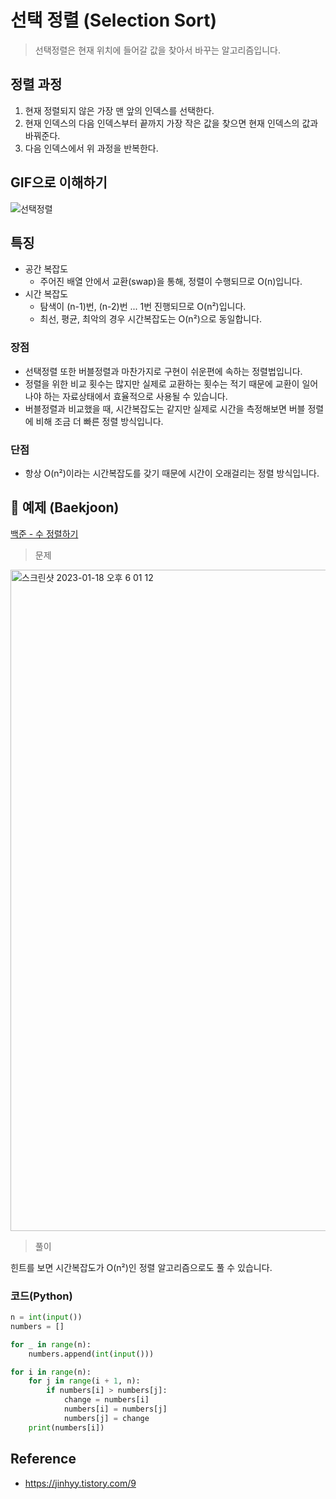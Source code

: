 # 선택 정렬 (Selection Sort)
> 선택정렬은 현재 위치에 들어갈 값을 찾아서 바꾸는 알고리즘입니다.

## 정렬 과정

1. 현재 정렬되지 않은 가장 맨 앞의 인덱스를 선택한다.
2. 현재 인덱스의 다음 인덱스부터 끝까지 가장 작은 값을 찾으면 현재 인덱스의 값과 바꿔준다.
3. 다음 인덱스에서 위 과정을 반복한다.

## GIF으로 이해하기
![선택정렬](https://user-images.githubusercontent.com/37105602/213121599-b4e758f5-4f16-4dce-a141-aecf7da2d0ec.gif)

## 특징
* 공간 복잡도
    - 주어진 배열 안에서 교환(swap)을 통해, 정렬이 수행되므로 O(n)입니다.
* 시간 복잡도 
    - 탐색이 (n-1)번, (n-2)번 ... 1번 진행되므로 O(n²)입니다.
    - 최선, 평균, 최악의 경우 시간복잡도는 O(n²)으로 동일합니다.

### 장점
- 선택정렬 또한 버블정렬과 마찬가지로 구현이 쉬운편에 속하는 정렬법입니다.
- 정렬을 위한 비교 횟수는 많지만 실제로 교환하는 횟수는 적기 때문에 교환이 일어나야 하는 자료상태에서 효율적으로 사용될 수 있습니다.
- 버블정렬과 비교했을 때, 시간복잡도는 같지만 실제로 시간을 측정해보면 버블 정렬에 비해 조금 더 빠른 정렬 방식입니다.

### 단점
- 항상 O(n²)이라는 시간복잡도를 갖기 때문에 시간이 오래걸리는 정렬 방식입니다.

## 📌 예제 (Baekjoon)
[백준 - 수 정렬하기](https://www.acmicpc.net/problem/2750)

>문제

<img width="1058" alt="스크린샷 2023-01-18 오후 6 01 12" src="https://user-images.githubusercontent.com/37105602/213128316-d9ee24f1-88c2-4acd-bc3c-4db6ea27511b.png">

>풀이  

힌트를 보면 시간복잡도가 O(n²)인 정렬 알고리즘으로도 풀 수 있습니다.  

### 코드(Python)
```Python
n = int(input())
numbers = []

for _ in range(n):
    numbers.append(int(input()))

for i in range(n):                      
    for j in range(i + 1, n):           
        if numbers[i] > numbers[j]:     
            change = numbers[i]
            numbers[i] = numbers[j]
            numbers[j] = change
    print(numbers[i])
```

## Reference
- https://jinhyy.tistory.com/9
